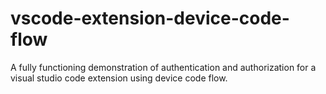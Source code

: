 # vscode-extension-device-code-flow
A fully functioning demonstration of authentication and authorization for a visual studio code extension using device code flow.
